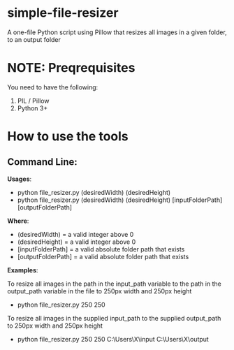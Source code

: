 # simple-file-resizer
A one-file Python script using Pillow that resizes all images in a given folder, to an output folder

# NOTE: Preqrequisites

You need to have the following:

1. PIL / Pillow
2. Python 3+

# How to use the tools

## Command Line:

**Usages**: 

- python file_resizer.py (desiredWidth) (desiredHeight)
- python file_resizer.py (desiredWidth) (desiredHeight) [inputFolderPath] [outputFolderPath]

**Where**:

- (desiredWidth) = a valid integer above 0
- (desiredHeight) = a valid integer above 0
- [inputFolderPath] = a valid absolute folder path that exists 
- [outputFolderPath] = a valid absolute folder path that exists

**Examples**:

To resize all images in the path in the input_path variable to the path in the output_path variable in the file to 250px width and 250px height
- python file_resizer.py 250 250

To resize all images in the supplied input_path to the supplied output_path to 250px width and 250px height
- python file_resizer.py 250 250 C:\Users\X\input C:\Users\X\output
